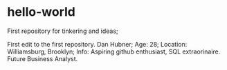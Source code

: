 # hello-world
First repository for tinkering and ideas;

First edit to the first repository. Dan Hubner; Age: 28; Location: Williamsburg, Brooklyn;
Info: Aspiring github enthusiast, SQL extraorinaire. Future Business Analyst.
